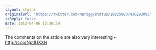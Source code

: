 ```yaml
---
layout: status
originalUrl: 'https://twitter.com/marcgg/status/188259007436292096'
isReply: false
date: 2012-04-06 13:36:59
---
```


The comments on the article are also very interesting ~ http://t.co/NptlUXXH
